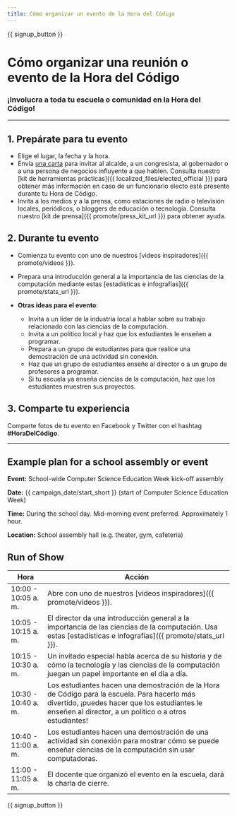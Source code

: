 ```yaml
---
title: Cómo organizar un evento de la Hora del Código
---
```


{{ signup_button }}

# Cómo organizar una reunión o evento de la Hora del Código

### ¡Involucra a toda tu escuela o comunidad en la Hora del Código!

* * *

## 1. Prepárate para tu evento

- Elige el lugar, la fecha y la hora.
- Envía [una carta](https://hourofcode.com/promote/resources#sample-emails) para invitar al alcalde, a un congresista, al gobernador o a una persona de negocios influyente a que hablen. Consulta nuestro [kit de herramientas prácticas]({{ localized_files/elected_official }}) para obtener más información en caso de un funcionario electo esté presente durante tu Hora de Código.
- Invita a los medios y a la prensa, como estaciones de radio o televisión locales, periódicos, o bloggers de educación o tecnología. Consulta nuestro [kit de prensa]({{ promote/press_kit_url }}) para obtener ayuda.

## 2. Durante tu evento

- Comienza tu evento con uno de nuestros [videos inspiradores]({{ promote/videos }}).
- Prepara una introducción general a la importancia de las ciencias de la computación mediante estas [estadísticas e infografías]({{ promote/stats_url }}).   
      
    
- **Otras ideas para el evento**: 
    - Invita a un líder de la industria local a hablar sobre su trabajo relacionado con las ciencias de la computación.
    - Invita a un político local y haz que los estudiantes le enseñen a programar.
    - Prepara a un grupo de estudiantes para que realice una demostración de una actividad sin conexión.
    - Haz que un grupo de estudiantes enseñe al director o a un grupo de profesores a programar.
    - Si tu escuela ya enseña ciencias de la computación, haz que los estudiantes muestren sus proyectos.

## 3. Comparte tu experiencia

Comparte fotos de tu evento en Facebook y Twitter con el hashtag **#HoraDelCódigo**.

* * *

## Example plan for a school assembly or event

**Event:** School-wide Computer Science Education Week kick-off assembly

**Date:** {{ campaign_date/start_short }} (start of Computer Science Education Week)

**Time:** During the school day. Mid-morning event preferred. Approximately 1 hour.

**Location:** School assembly hall (e.g. theater, gym, cafeteria)

## Run of Show

| Hora                | Acción                                                                                                                                                                                                  |
| ------------------- | ------------------------------------------------------------------------------------------------------------------------------------------------------------------------------------------------------- |
| 10:00 - 10:05 a. m. | Abre con uno de nuestros [videos inspiradores]({{ promote/videos }}).                                                                                                                                   |
| 10:05 - 10:15 a. m. | El director da una introducción general a la importancia de las ciencias de la computación. Usa estas [estadísticas e infografías]({{ promote/stats_url }}).                                            |
| 10:15 - 10:30 a. m. | Un invitado especial habla acerca de su historia y de cómo la tecnología y las ciencias de la computación juegan un papel importante en el día a día.                                                   |
| 10:30 - 10:40 a. m. | Los estudiantes hacen una demostración de la Hora de Código para la escuela. Para hacerlo más divertido, ¡puedes hacer que los estudiantes le enseñen al director, a un político o a otros estudiantes! |
| 10:40 - 11:00 a. m. | Los estudiantes hacen una demostración de una actividad sin conexión para mostrar cómo se puede enseñar ciencias de la computación sin usar computadoras.                                               |
| 11:00 - 11:05 a. m. | El docente que organizó el evento en la escuela, dará la charla de cierre.                                                                                                                              |

{{ signup_button }}